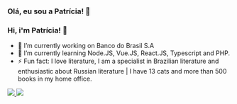 ### Olá, eu sou a Patrícia! 👋
### Hi, i'm Patrícia! 👋




- 🔭 I’m currently working on Banco do Brasil S.A
- 🌱 I’m currently learning Node.JS, Vue.JS, React.JS, Typescript and PHP. 
- ⚡ Fun fact: I love literature, I am a specialist in Brazilian literature and enthusiastic about Russian literature | I have 13 cats and more than 500 books in my home office. 

<div>
  <a href="http://patriciacavalcante.tech">
    <img heigth "18em" src="https://github-readme-stats.vercel.app/api?username=Patriciacavalcantte&show_icons=true&theme=dracula&include_all_comits=true&count_private=true"/>
     <img heigth "18em" src="https://github-readme-stats.vercel.app/api/top-langs/?username=Patriciacavalcantte&layout=compact&langs&langs_count=16&thme=dracula"/>
    </div>
    

